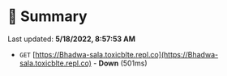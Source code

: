 # 📖 Summary
Last updated: **5/18/2022, 8:57:53 AM**

- `GET` [https://Bhadwa-sala.toxicblte.repl.co](https://Bhadwa-sala.toxicblte.repl.co) - **Down** (501ms)
